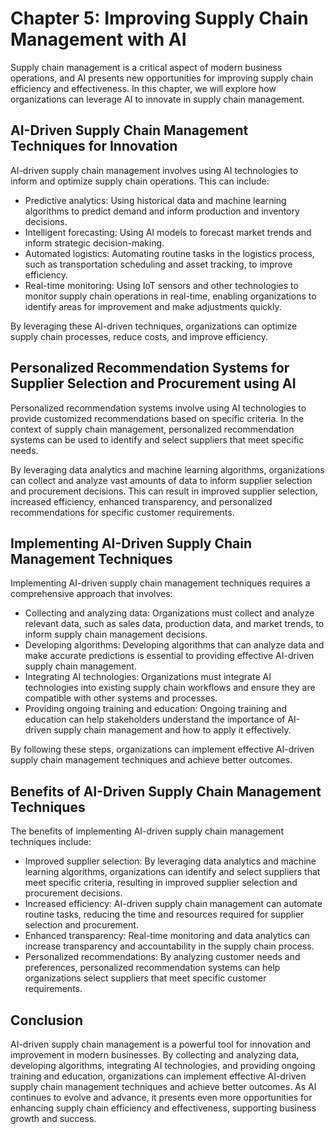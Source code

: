Chapter 5: Improving Supply Chain Management with AI
====================================================

Supply chain management is a critical aspect of modern business operations, and AI presents new opportunities for improving supply chain efficiency and effectiveness. In this chapter, we will explore how organizations can leverage AI to innovate in supply chain management.

AI-Driven Supply Chain Management Techniques for Innovation
-----------------------------------------------------------

AI-driven supply chain management involves using AI technologies to inform and optimize supply chain operations. This can include:

* Predictive analytics: Using historical data and machine learning algorithms to predict demand and inform production and inventory decisions.
* Intelligent forecasting: Using AI models to forecast market trends and inform strategic decision-making.
* Automated logistics: Automating routine tasks in the logistics process, such as transportation scheduling and asset tracking, to improve efficiency.
* Real-time monitoring: Using IoT sensors and other technologies to monitor supply chain operations in real-time, enabling organizations to identify areas for improvement and make adjustments quickly.

By leveraging these AI-driven techniques, organizations can optimize supply chain processes, reduce costs, and improve efficiency.

Personalized Recommendation Systems for Supplier Selection and Procurement using AI
-----------------------------------------------------------------------------------

Personalized recommendation systems involve using AI technologies to provide customized recommendations based on specific criteria. In the context of supply chain management, personalized recommendation systems can be used to identify and select suppliers that meet specific needs.

By leveraging data analytics and machine learning algorithms, organizations can collect and analyze vast amounts of data to inform supplier selection and procurement decisions. This can result in improved supplier selection, increased efficiency, enhanced transparency, and personalized recommendations for specific customer requirements.

Implementing AI-Driven Supply Chain Management Techniques
---------------------------------------------------------

Implementing AI-driven supply chain management techniques requires a comprehensive approach that involves:

* Collecting and analyzing data: Organizations must collect and analyze relevant data, such as sales data, production data, and market trends, to inform supply chain management decisions.
* Developing algorithms: Developing algorithms that can analyze data and make accurate predictions is essential to providing effective AI-driven supply chain management.
* Integrating AI technologies: Organizations must integrate AI technologies into existing supply chain workflows and ensure they are compatible with other systems and processes.
* Providing ongoing training and education: Ongoing training and education can help stakeholders understand the importance of AI-driven supply chain management and how to apply it effectively.

By following these steps, organizations can implement effective AI-driven supply chain management techniques and achieve better outcomes.

Benefits of AI-Driven Supply Chain Management Techniques
--------------------------------------------------------

The benefits of implementing AI-driven supply chain management techniques include:

* Improved supplier selection: By leveraging data analytics and machine learning algorithms, organizations can identify and select suppliers that meet specific criteria, resulting in improved supplier selection and procurement decisions.
* Increased efficiency: AI-driven supply chain management can automate routine tasks, reducing the time and resources required for supplier selection and procurement.
* Enhanced transparency: Real-time monitoring and data analytics can increase transparency and accountability in the supply chain process.
* Personalized recommendations: By analyzing customer needs and preferences, personalized recommendation systems can help organizations select suppliers that meet specific customer requirements.

Conclusion
----------

AI-driven supply chain management is a powerful tool for innovation and improvement in modern businesses. By collecting and analyzing data, developing algorithms, integrating AI technologies, and providing ongoing training and education, organizations can implement effective AI-driven supply chain management techniques and achieve better outcomes. As AI continues to evolve and advance, it presents even more opportunities for enhancing supply chain efficiency and effectiveness, supporting business growth and success.


